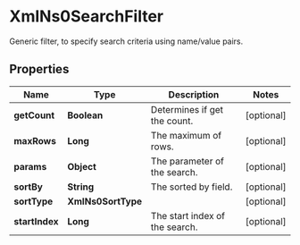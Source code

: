 

# XmlNs0SearchFilter

Generic filter, to specify search criteria using name/value pairs.
## Properties

Name | Type | Description | Notes
------------ | ------------- | ------------- | -------------
**getCount** | **Boolean** | Determines if get the count. |  [optional]
**maxRows** | **Long** | The maximum of rows. |  [optional]
**params** | **Object** | The parameter of the search. |  [optional]
**sortBy** | **String** | The sorted by field. |  [optional]
**sortType** | **XmlNs0SortType** |  |  [optional]
**startIndex** | **Long** | The start index of the search. |  [optional]



